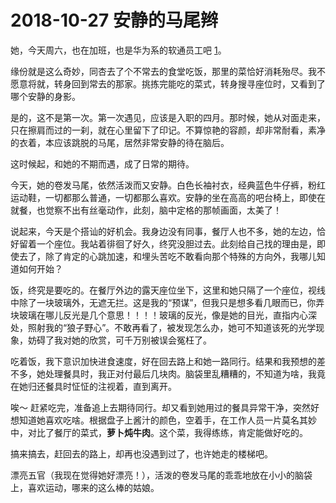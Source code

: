 # 2018-10-27 安静的马尾辫

她，今天周六，也在加班，也是华为系的软通员工吧 [1]。

缘份就是这么奇妙，同杏去了个不常去的食堂吃饭，那里的菜恰好消耗殆尽。我不愿意将就，转身回到常去的那家。挑拣完能吃的菜式，转身搜寻座位时，又看到了哪个安静的身影。

是的，这不是第一次。第一次遇见，应该是入职的四月。那时候，她从对面走来，只在擦肩而过的一刹，就在心里留下了印记。不算惊艳的容颜，却非常耐看，素净的衣着，本应该跳脱的马尾，居然非常安静的待在脑后。

这时候起，和她的不期而遇，成了日常的期待。

今天，她的卷发马尾，依然活泼而又安静。白色长袖衬衣，经典蓝色牛仔裤，粉红运动鞋，一切都那么普通，一切都那么喜欢。安静的坐在高高的吧台椅上，即使在就餐，也觉察不出有丝毫动作，此刻，脑中定格的那帧画面，太美了！

说起来，今天是个搭讪的好机会。我身边没有同事，餐厅人也不多，她的左边，恰好留着一个座位。我站着徘徊了好久，终究没胆过去。此刻给自己找的理由是，即使去了，除了肯定的心跳加速，和埋头苦吃不敢看向那个特殊的方向外，我哪儿知道如何开始？

饭，终究是要吃的。在餐厅外边的露天座位坐下，这里和她只隔了一个座位，视线中除了一块玻璃外，无遮无拦。这是我的“预谋”，但我只是想多看几眼而已，你弄块玻璃在哪儿反光是几个意思！！！！玻璃的反光，像是她的目光，直指内心深处，照射我的“狼子野心”。不敢再看了，被发现怎么办，她可不知道该死的光学现象，妨碍了我对她的欣赏，可千万别被误会冤枉了。

吃着饭，我下意识加快进食速度，好在回去路上和她一路同行。结果和我预想的差不多，她处理餐具时，我正对付最后几块肉。脑袋里乱糟糟的，不知道为啥，我竟在她归还餐具时怔怔的注视着，直到离开。

唉～   赶紧吃完，准备追上去期待同行。却又看到她用过的餐具异常干净，突然好想知道她喜欢吃啥。根据盘子上酱汁的颜色，空着手，在工作人员一片莫名其妙中，对比了餐厅的菜式，**萝卜炖牛肉**。这个菜，我得练练，肯定能做好吃的。

搞来搞去，赶回去的路上，却再也没遇到过了，也许她走的楼梯吧。

漂亮五官（我现在觉得她好漂亮！），活泼的卷发马尾的乖乖地放在小小的脑袋上，喜欢运动，哪来的这么棒的姑娘。

> [1]: 华为规定：每个月，月末周六员工默认加班，该规定同时也适用于合作员工。